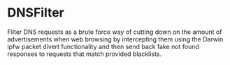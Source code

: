 DNSFilter
=========

Filter DNS requests as a brute force way of cutting down on the amount of
advertisements when web browsing by intercepting them using the Darwin ipfw
packet divert functionality and then send back fake not found responses to
requests that match provided blacklists.
